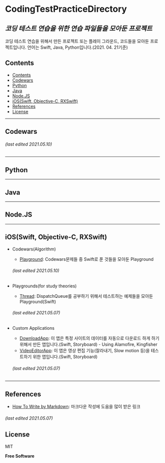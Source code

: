 CodingTestPracticeDirectory
===========================
_코딩 테스트 연습을 위한 연습 파일들을 모아둔 프로젝트_
------------------------------------------

코딩 테스트 연습을 위해서 만든 프로젝트 또는 플레이 그라운드, 코드들을 모아둔 프로젝트입니다.
언어는 Swift, Java, Python입니다.(2021. 04. 21기준)

## Contents
* [Contents](/../..#contents)
* [Codewars](/../..#codewars)
* [Python](/../..#python)
* [Java](/../..#java)
* [Node.JS](/../..#nodejs)
* [iOS(Swift, Objective-C, RXSwift)](/../..#iosswift-objective-c-rxswift)
* [References](/../..#references)
* [License](/../..#license)

-------------------------------------------------
## Codewars

  ###### (last edited 2021.05.10)

-------------------------------------------------
## Python

-------------------------------------------------
## Java

-------------------------------------------------
## Node.JS

-------------------------------------------------
## iOS(Swift, Objective-C, RXSwift)
* Codewars(Algorithm)
  - [Playground](./Codewars/CodewarsSwift.playground): Codewars문제들 중 Swift로 푼 것들을 모아둔 Playground
  ###### (last edited 2021.05.10)

* Playgrounds(for study theories)
  - [Thread](./SwiftExamples/SwiftThreadExample): DispatchQueue를 공부하기 위해서 테스트하는 예제들을 모아둔 Playground(Swift)
  ###### (last edited 2021.05.07)


* Custom Applications
  - [DownloadApp](./App/FileDownloader/DownloadApp): 이 앱은 특정 사이트의 데이터를 자동으로 다운로드 하게 하기 위해서 만든 앱입니다.(Swift, Storyboard) - Using Alamofire, Kingfisher
  - [VideoEditorApp](./App/VideoEditorApp/VideoEditorApp): 이 앱은 영상 편집 기능(잘라내기, Slow motion 등)을 테스트하기 위한 앱입니다.(Swift, Storyboard)
  ###### (last edited 2021.05.07)


-------------------------------------------------
## References
* [How To Write by Markdown](https://gist.github.com/ihoneymon/652be052a0727ad59601): 마크다운 작성에 도움을 많이 받은 링크 
###### (last edited 2021.05.07)

## License

MIT

**Free Software**
